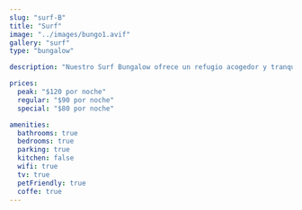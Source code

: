 ```yaml
---
slug: "surf-B"
title: "Surf"
image: "../images/bungo1.avif"
gallery: "surf"
type: "bungalow"

description: "Nuestro Surf Bungalow ofrece un refugio acogedor y tranquilo a solo unos pasos de la playa. Con una decoración rústica, camas cómodas y un baño privado, es perfecto para parejas o pequeñas familias que buscan relajarse y disfrutar de la belleza de Playa Blanca."

prices:
  peak: "$120 por noche"
  regular: "$90 por noche"
  special: "$80 por noche"

amenities:
  bathrooms: true
  bedrooms: true
  parking: true
  kitchen: false
  wifi: true
  tv: true
  petFriendly: true
  coffe: true
---
```

